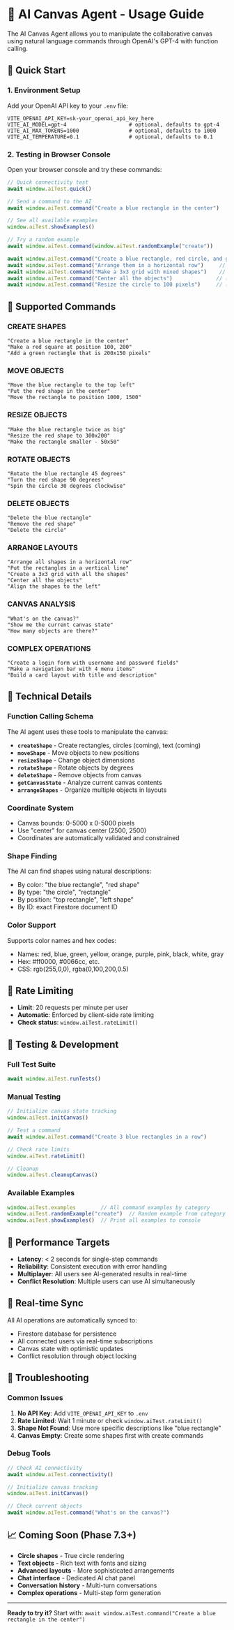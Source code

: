 # 🤖 AI Canvas Agent - Usage Guide

The AI Canvas Agent allows you to manipulate the collaborative canvas using natural language commands through OpenAI's GPT-4 with function calling.

## 🚀 Quick Start

### 1. Environment Setup

Add your OpenAI API key to your `.env` file:

```env
VITE_OPENAI_API_KEY=sk-your_openai_api_key_here
VITE_AI_MODEL=gpt-4                    # optional, defaults to gpt-4
VITE_AI_MAX_TOKENS=1000                # optional, defaults to 1000  
VITE_AI_TEMPERATURE=0.1                # optional, defaults to 0.1
```

### 2. Testing in Browser Console

Open your browser console and try these commands:

```javascript
// Quick connectivity test
await window.aiTest.quick()

// Send a command to the AI
await window.aiTest.command("Create a blue rectangle in the center")

// See all available examples
window.aiTest.showExamples()

// Try a random example
await window.aiTest.command(window.aiTest.randomExample("create"))

await window.aiTest.command("Create a blue rectangle, red circle, and green text")
await window.aiTest.command("Arrange them in a horizontal row")     // ✅ Perfect spacing
await window.aiTest.command("Make a 3x3 grid with mixed shapes")    // ✅ Proper layout  
await window.aiTest.command("Center all the objects")              // ✅ Shape-aware centering
await window.aiTest.command("Resize the circle to 100 pixels")     // ✅ Radius handling
```

## 🎨 Supported Commands

### CREATE SHAPES
```
"Create a blue rectangle in the center"
"Make a red square at position 100, 200"
"Add a green rectangle that is 200x150 pixels"
```

### MOVE OBJECTS
```
"Move the blue rectangle to the top left"
"Put the red shape in the center"
"Move the rectangle to position 1000, 1500"
```

### RESIZE OBJECTS
```
"Make the blue rectangle twice as big"
"Resize the red shape to 300x200"
"Make the rectangle smaller - 50x50"
```

### ROTATE OBJECTS
```
"Rotate the blue rectangle 45 degrees"
"Turn the red shape 90 degrees"
"Spin the circle 30 degrees clockwise"
```

### DELETE OBJECTS
```
"Delete the blue rectangle"
"Remove the red shape"
"Delete the circle"
```

### ARRANGE LAYOUTS
```
"Arrange all shapes in a horizontal row"
"Put the rectangles in a vertical line"  
"Create a 3x3 grid with all the shapes"
"Center all the objects"
"Align the shapes to the left"
```

### CANVAS ANALYSIS
```
"What's on the canvas?"
"Show me the current canvas state"
"How many objects are there?"
```

### COMPLEX OPERATIONS
```
"Create a login form with username and password fields"
"Make a navigation bar with 4 menu items"
"Build a card layout with title and description"
```

## 🔧 Technical Details

### Function Calling Schema

The AI agent uses these tools to manipulate the canvas:

- **`createShape`** - Create rectangles, circles (coming), text (coming)
- **`moveShape`** - Move objects to new positions
- **`resizeShape`** - Change object dimensions
- **`rotateShape`** - Rotate objects by degrees
- **`deleteShape`** - Remove objects from canvas
- **`getCanvasState`** - Analyze current canvas contents
- **`arrangeShapes`** - Organize multiple objects in layouts

### Coordinate System

- Canvas bounds: 0-5000 x 0-5000 pixels
- Use "center" for canvas center (2500, 2500)
- Coordinates are automatically validated and constrained

### Shape Finding

The AI can find shapes using natural descriptions:
- By color: "the blue rectangle", "red shape"
- By type: "the circle", "rectangle"  
- By position: "top rectangle", "left shape"
- By ID: exact Firestore document ID

### Color Support

Supports color names and hex codes:
- Names: red, blue, green, yellow, orange, purple, pink, black, white, gray
- Hex: #ff0000, #0066cc, etc.
- CSS: rgb(255,0,0), rgba(0,100,200,0.5)

## 🚨 Rate Limiting

- **Limit**: 20 requests per minute per user
- **Automatic**: Enforced by client-side rate limiting
- **Check status**: `window.aiTest.rateLimit()`

## 🧪 Testing & Development

### Full Test Suite
```javascript
await window.aiTest.runTests()
```

### Manual Testing
```javascript
// Initialize canvas state tracking
window.aiTest.initCanvas()

// Test a command
await window.aiTest.command("Create 3 blue rectangles in a row")

// Check rate limits
window.aiTest.rateLimit()

// Cleanup
window.aiTest.cleanupCanvas()
```

### Available Examples
```javascript
window.aiTest.examples        // All command examples by category
window.aiTest.randomExample("create")  // Random example from category
window.aiTest.showExamples()  // Print all examples to console
```

## 🎯 Performance Targets

- **Latency**: < 2 seconds for single-step commands
- **Reliability**: Consistent execution with error handling
- **Multiplayer**: All users see AI-generated results in real-time
- **Conflict Resolution**: Multiple users can use AI simultaneously

## 🔄 Real-time Sync

All AI operations are automatically synced to:
- Firestore database for persistence
- All connected users via real-time subscriptions
- Canvas state with optimistic updates
- Conflict resolution through object locking

## 🐛 Troubleshooting

### Common Issues

1. **No API Key**: Add `VITE_OPENAI_API_KEY` to `.env`
2. **Rate Limited**: Wait 1 minute or check `window.aiTest.rateLimit()`
3. **Shape Not Found**: Use more specific descriptions like "blue rectangle"
4. **Canvas Empty**: Create some shapes first with create commands

### Debug Tools

```javascript
// Check AI connectivity
await window.aiTest.connectivity()

// Initialize canvas tracking
window.aiTest.initCanvas()

// Check current objects
await window.aiTest.command("What's on the canvas?")
```

## 📈 Coming Soon (Phase 7.3+)

- **Circle shapes** - True circle rendering
- **Text objects** - Rich text with fonts and sizing
- **Advanced layouts** - More sophisticated arrangements
- **Chat interface** - Dedicated AI chat panel
- **Conversation history** - Multi-turn conversations
- **Complex operations** - Multi-step form generation

---

**Ready to try it?** Start with: `await window.aiTest.command("Create a blue rectangle in the center")`
